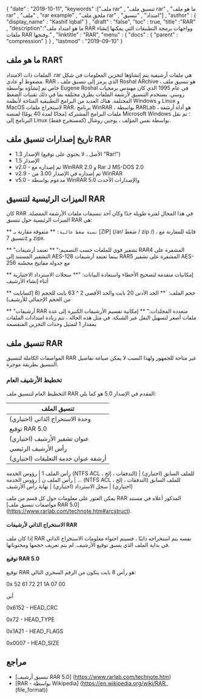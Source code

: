 {
  "date" : "2019-10-11",
  "keywords" :["ملف rar" , "تنسيق ملف rar" , "ما هو ملف rar" , "ملف" , "rar example" , "ملحق ملف rar" , "امتداد" , "تنسيق"] ,
  "author" : {
    "display_name" : "Kashif Iqbal"
} ,
  "draft" : "false",
  "toc" : true,
  "title" :"RAR" ,
  "description":"ما هو امتداد ملف RAR وواجهات برمجة التطبيقات التي يمكنها إنشاء ملفات RAR وفتحها." ,
  "linktitle" : "RAR",
  "menu" : {
    "docs" : {
      "parent" : "compression"
}
} ,
  "lastmod" : "2019-09-10"
}

## ما هو ملف RAR؟

الملفات ذات الامتداد .rar هي ملفات أرشيفية يتم إنشاؤها لتخزين المعلومات في شكل مضغوط أو عادي. RAR ، الذي يرمز إلى تنسيق ملف Roshal ARchive ، هو تنسيق ملف خاص تم إنشاؤه بواسطة Eugene Roshal في عام 1995 الذي كان مهندس برمجيات روسي. يستخدم التنسيق لأرشفة الملفات بطرق مختلفة بما في ذلك تقنيات الضغط المختلفة. هناك العديد من البرامج التطبيقية المتاحة لأنظمة Windows و Linux و MacOS لاستخراج ملفات RAR. برنامج WinRAR ، بواسطة RARLab ، هو أداة أرشفة ملفات البرامج المشتركة (مجانًا لمدة 40 يومًا) لمنصة Microsoft Windows ؛ تم نقل البرنامج إلى Linux (كمستخرج فقط) بواسطة نفس المؤلف ، يوجين روشال.

## تاريخ إصدارات تنسيق ملف RAR

* الإصدار 1.3 (الأصل ، لا يحتوي على توقيع "Rar!")
* الإصدار 1.5
* v2.0 - تم إصداره مع WinRAR 2.0 و Rar لـ MS-DOS 2.0
* v2.9 - تم إصداره في الإصدار 3.00 من WinRAR
* v5.0 - مدعوم بواسطة WinRAR 5.0 والإصدارات الأحدث

## الميزات الرئيسية لتنسيق RAR

كان RAR في هذا المجال لفترة طويلة جدًا وكان أحد تنسيقات ملفات الأرشفة المفضلة. الميزات الرئيسية حول تنسيق RAR هي:

** `نسبة ضغط عالية:` ** متفوقة مقارنة بـ [ZIP] (/ar/ ضغط / zip /) ، قابلة للمقارنة مع تنسيق 7z و zipx.

** "تشفير قوي للملفات حسب التصميم:" ** تعتمد أرشيفات RAR4 المشفرة على التشفير المستند إلى AES-128 بينما تعتمد أرشيفات RAR5 المشفرة على تشفير AES-256 مع جدولة مفاتيح محسّنة

** إمكانيات متقدمة لتصحيح الأخطاء واستعادة البيانات: "** سجلات الاسترداد الاختيارية أثناء إنشاء الأرشيف

** حجم الملف: `** الحد الأدنى 20 بايت والحد الأقصى 2 ^ 63 بايت للحجم (8 إكسابايت من الحجم الإجمالي للأرشيف)

** "أرشيفات RAR متعددة المجلدات:" ** إمكانية تقسيم الأرشيفات الكبيرة إلى عدة ملفات أصغر لتسهيل النقل عبر الشبكة. في مثل هذه الحالة ، تتم زيادة امتدادات الملفات بمقدار 1 لتمثيل وحدات التخزين المنقسمة

## تنسيق ملف RAR

المواصفات الكاملة لتنسيق RAR غير متاحة للجمهور ولهذا السبب لا يمكن صياغة تفاصيل التنسيق بطريقة موجزة.

### تخطيط الأرشيف العام

التخطيط العام لتنسيق ملف RAR المقدم في الإصدار 5.0 هو كما يلي:

| تنسيق الملف
---|
| وحدة الاستخراج الذاتي (اختياري)
| توقيع RAR 5.0
| عنوان تشفير الأرشيف (اختياري)
| رأس الأرشيف الرئيسي
| أرشفة عنوان خدمة التعليقات (اختياري)
رأس الملف 1
| رؤوس الخدمة (NTFS ACL ، التدفقات ، إلخ) للملف السابق (اختياري)
| ...
| رأس الملف ن
| رؤوس الخدمة (NTFS ACL ، التدفقات ، إلخ) للملف السابق (اختياري)
| سجل الاسترداد (اختياري)
| نهاية رأس الأرشيف

يمكن العثور على معلومات حول كل قسم من ملف RAR المذكور أعلاه في مستند [مواصفات تنسيق ملف RAR 5.0] (https://www.rarlab.com/technote.htm#arcstruct).

#### الاستخراج الذاتي لأرشيفات RAR

إذا كان ملف RAR نفسه يتم استخراجه ذاتيًا ، فسيتم احتواء معلومات الاستخراج الذاتي في بداية الملف الذي يسبق توقيع الأرشيف. لم يتم تعريف حجمها ومحتوياتها.

#### توقيع RAR 5.0

توقيع RAR هو رأس 8 بايت يتكون من الرقم السحري التالي:

0x 52 61 72 21 1A 07 00

أين

0x6152 - HEAD_CRC

0x72 - HEAD_TYPE

0x1A21 - HEAD_FLAGS

0x0007 - HEAD_SIZE

## مراجع

* [تنسيق أرشيف RAR 5.0] (https://www.rarlab.com/technote.htm)
* [RAR - بواسطة Wikipedia] (https://en.wikipedia.org/wiki/RAR_ (file_format))

